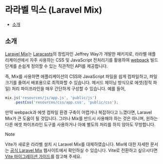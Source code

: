 # 라라벨 믹스 (Laravel Mix)

- [소개](#introduction)

<a name="introduction"></a>
## 소개

[Laravel Mix](https://github.com/laravel-mix/laravel-mix)는 [Laracasts](https://laracasts.com)의 창립자인 Jeffrey Way가 개발한 패키지로, 라라벨 애플리케이션에서 자주 사용하는 CSS 및 JavaScript 전처리기를 활용하여 [webpack](https://webpack.js.org) 빌드 단계를 손쉽게 정의할 수 있는 직관적인 API를 제공합니다.

즉, Mix를 사용하면 애플리케이션의 CSS와 JavaScript 파일을 쉽게 컴파일하고, 파일 크기를 줄여서 배포용으로 최적화할 수 있습니다. 메서드 체이닝 방식으로 에셋(정적 파일) 처리 파이프라인을 매우 간단하게 구성할 수 있습니다. 예를 들어,

```js
mix.js('resources/js/app.js', 'public/js')
    .postCss('resources/css/app.css', 'public/css');
```

만약 webpack과 에셋 컴파일 환경 구축이 어렵거나 복잡하다고 느꼈다면, Laravel Mix가 큰 도움이 될 것입니다. 그러나 Mix를 반드시 사용해야 하는 것은 아니며, 원하는 다른 에셋 파이프라인 도구를 사용하거나 아예 별도의 처리를 하지 않아도 무방합니다.

> [!NOTE]
> Vite가 새로운 라라벨 설치 시 Laravel Mix를 대체하였습니다. Mix에 대한 자세한 문서는 [공식 Laravel Mix](https://laravel-mix.com/) 웹사이트에서 확인하실 수 있습니다. Vite로 전환하고 싶으시다면 [Vite 마이그레이션 가이드](https://github.com/laravel/vite-plugin/blob/main/UPGRADE.md#migrating-from-laravel-mix-to-vite)를 참고해 주세요.